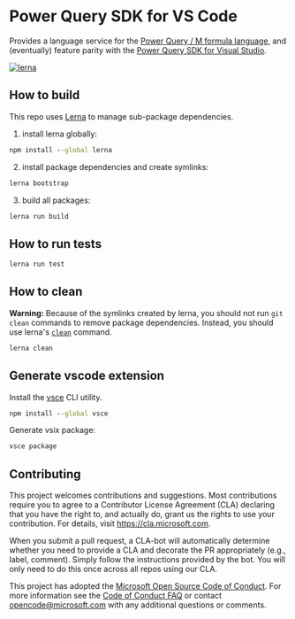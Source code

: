 # Power Query SDK for VS Code

Provides a language service for the [Power Query / M formula language](https://powerquery.microsoft.com/), and (eventually) feature parity with the [Power Query SDK for Visual Studio](https://marketplace.visualstudio.com/items?itemName=Dakahn.PowerQuerySDK).

[![lerna](https://img.shields.io/badge/maintained%20with-lerna-cc00ff.svg)](https://lerna.js.org/)

## How to build

This repo uses [Lerna](https://lerna.js.org/) to manage sub-package dependencies.

1. install lerna globally:

```cmd
npm install --global lerna
```

2. install package dependencies and create symlinks:

```cmd
lerna bootstrap
```

3. build all packages:

```cmd
lerna run build
```

## How to run tests

```cmd
lerna run test
```

## How to clean

**Warning:** Because of the symlinks created by lerna, you should not run `git clean` commands to remove package dependencies. Instead, you should use lerna's [`clean`](https://github.com/lerna/lerna/tree/master/commands/clean#readme) command.

```cmd
lerna clean
```

## Generate vscode extension

Install the [vsce](https://code.visualstudio.com/api/working-with-extensions/publishing-extension) CLI utility.

```cmd
npm install --global vsce
```

Generate vsix package:

```cmd
vsce package
```

## Contributing

This project welcomes contributions and suggestions. Most contributions require you to agree to a
Contributor License Agreement (CLA) declaring that you have the right to, and actually do, grant us
the rights to use your contribution. For details, visit https://cla.microsoft.com.

When you submit a pull request, a CLA-bot will automatically determine whether you need to provide
a CLA and decorate the PR appropriately (e.g., label, comment). Simply follow the instructions
provided by the bot. You will only need to do this once across all repos using our CLA.

This project has adopted the [Microsoft Open Source Code of Conduct](https://opensource.microsoft.com/codeofconduct/).
For more information see the [Code of Conduct FAQ](https://opensource.microsoft.com/codeofconduct/faq/) or
contact [opencode@microsoft.com](mailto:opencode@microsoft.com) with any additional questions or comments.
